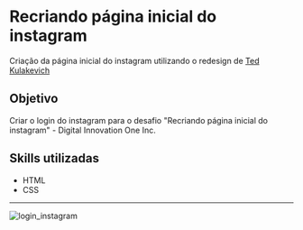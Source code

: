 # Recriando página inicial do instagram

Criação da página inicial do instagram utilizando o redesign de <a href="https://www.figma.com/file/5L9B84IYm0Qt2EMYpTgLiw/Instagram-Login-Redesign-(Community)?node-id=14%3A14"> Ted Kulakevich </a>

## Objetivo
Criar o login do instagram para o desafio "Recriando página inicial do instagram" - Digital Innovation One Inc.

## Skills utilizadas
* HTML
* CSS

<hr>

![login_instagram](https://user-images.githubusercontent.com/11448587/171964290-432d7807-1fab-41f0-af10-37f0c996cb8f.png)
